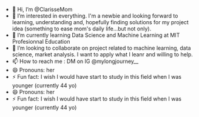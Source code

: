 - 👋 Hi, I’m @ClarisseMom
- 👀 I’m interested in everything. I'm a newbie and looking forward to learning, understanding and, hopefully finding solutions for my project idea (something to ease mom's daily life...but not only).
- 🌱 I’m currently learning Data Science and Machine Learning at MIT Profesionnal Education
- 💞️ I’m looking to collaborate on project related to machine learning, data science, market analysis. I want to apply what I leanr and willing to help. 
- 📫 How to reach me : DM on IG @mylongjourney__
- 😄 Pronouns: her
- ⚡ Fun fact: I wish I would have start to study in this field when I was younger (currently 44 yo)
- 😄 Pronouns: her
- ⚡ Fun fact: I wish I would have start to study in this field when I was younger (currently 44 yo)


<!---
ClarisseMom/ClarisseMom is a ✨ special ✨ repository because its `README.md` (this file) appears on your GitHub profile.
You can click the Preview link to take a look at your changes.
--->
  
